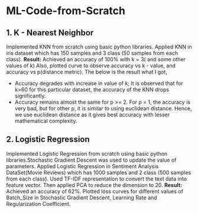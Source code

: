 # ML-Code-from-Scratch
## 1. K - Nearest Neighbor

Implemented KNN from scratch using basic python libraries. Applied KNN in iris dataset which has 150 samples and 3 class (50 samples from each class). 
**Result:** Achieved an accuracy of 100% with k = 3( and some other values of k)
Also, plotted curve to observe accuracy vs k - value, and accuracy vs p(distance metric). The below is the result what I got,
- Accuracy degrades with increase in value of k; It is observed that for k>60 for this particular dataset, the accuracy of the KNN drops significantly.
- Accuracy remains almost the same for p >= 2. For p = 1, the accuracy is very bad, but for other p, it is similar to using euclidean distance. Hence, we use euclidean distance as it gives best accuracy with lesser mathematical complexity.

## 2. Logistic Regression

Implemented Logistic Regression from scratch using basic python libraries.Stochastic Gradient Descent was used to update the value of parameters. Applied Logistic Regression in Sentiment Analysis DataSet(Movie Reviews) which has 1000 samples and 2 class (500 samples from each class). Used TF-IDF representation to convert the text data into feature vector. Then applied PCA to reduce the dimension to 20. 
**Result:** Achieved an accuracy of 62%. 
Plotted loss curves for different values of Batch_Size in Stochastic Gradient Descent, Learning Rate and Regularization Coefficient.